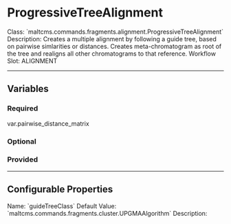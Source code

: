 <h1>ProgressiveTreeAlignment</h1>
Class: `maltcms.commands.fragments.alignment.ProgressiveTreeAlignment`
Description: Creates a multiple alignment by following a guide tree, based on pairwise simlarities or distances. Creates meta-chromatogram as root of the tree and realigns all other chromatograms to that reference.
Workflow Slot: ALIGNMENT

---

<h2>Variables</h2>
<h3>Required</h3>
	var.pairwise_distance_matrix

<h3>Optional</h3>

<h3>Provided</h3>


---

<h2>Configurable Properties</h2>
Name: `guideTreeClass`
Default Value: `maltcms.commands.fragments.cluster.UPGMAAlgorithm`
Description: 


